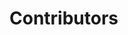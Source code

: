 # Contributors
<!-- prettier-ignore-start -->
<!-- - [Infinit Devs](https://github.com/infinitdevs) -->
<!-- Copy the comment above to add contributors -->





